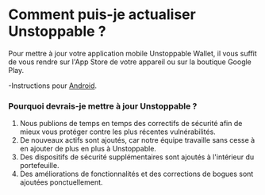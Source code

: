 # Comment puis-je actualiser Unstoppable ?

Pour mettre à jour votre application mobile Unstoppable Wallet, il vous suffit de vous rendre sur l'App Store de votre appareil ou sur la boutique Google Play.

-Instructions pour [Android](https://support.google.com/googleplay/answer/113412).

### Pourquoi devrais-je mettre à jour Unstoppable ?

1. Nous publions de temps en temps des correctifs de sécurité afin de mieux vous protéger contre les plus récentes vulnérabilités.
2. De nouveaux actifs sont ajoutés, car notre équipe travaille sans cesse à en ajouter de plus en plus à Unstoppable.
3. Des dispositifs de sécurité supplémentaires sont ajoutés à l'intérieur du portefeuille.
4. Des améliorations de fonctionnalités et des corrections de bogues sont ajoutées ponctuellement.


